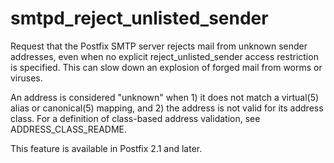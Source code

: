 # smtpd_reject_unlisted_sender 

 Request that the Postfix SMTP server rejects mail from unknown
sender addresses, even when no explicit reject_unlisted_sender
access restriction is specified. This can slow down an explosion
of forged mail from worms or viruses. 

 An address is considered "unknown" when 1) it does not match a
virtual(5) alias or canonical(5) mapping, and 2) the address is not
valid for its address class. For a definition of class-based address
validation, see 
ADDRESS_CLASS_README. 


This feature is available in Postfix 2.1 and later.



